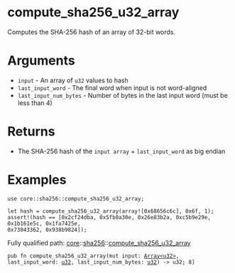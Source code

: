 # compute_sha256_u32_array

Computes the SHA-256 hash of an array of 32-bit words.
# Arguments

- `input` - An array of `u32` values to hash
- `last_input_word` - The final word when input is not word-aligned
- `last_input_num_bytes` - Number of bytes in the last input word (must be less than 4)
# Returns

- The SHA-256 hash of the `input array` + `last_input_word` as big endian
# Examples

```cairo
use core::sha256::compute_sha256_u32_array;

let hash = compute_sha256_u32_array(array![0x68656c6c], 0x6f, 1);
assert!(hash == [0x2cf24dba, 0x5fb0a30e, 0x26e83b2a, 0xc5b9e29e, 0x1b161e5c, 0x1fa7425e,
0x73043362, 0x938b9824]);
```

Fully qualified path: [core](./core.md)::[sha256](./core-sha256.md)::[compute_sha256_u32_array](./core-sha256-compute_sha256_u32_array.md)

<pre><code class="language-cairo">pub fn compute_sha256_u32_array(mut input: <a href="core-array-Array.html">Array&lt;u32&gt;</a>, last_input_word: <a href="core-integer-u32.html">u32</a>, last_input_num_bytes: <a href="core-integer-u32.html">u32</a>) -&gt; u32; 8]</code></pre>

